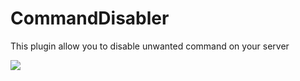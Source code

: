 # CommandDisabler
This plugin allow you to disable unwanted command on your server

[![](https://poggit.pmmp.io/shield.state/CommandDisabler)](https://poggit.pmmp.io/p/CommandDisabler)
